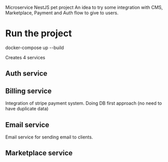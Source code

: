 Microservice NestJS pet project
An idea to try some integration with CMS, Marketplace, Payment and Auth flow to give to users.

# Run the project

docker-compose up --build

Creates 4 services

## Auth service

## Billing service

Integration of stripe payment system. Doing DB first approach (no need to have duplicate data)

## Email service

Email service for sending email to clients.

## Marketplace service
